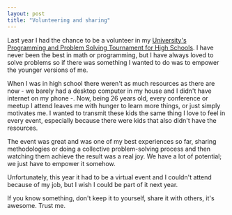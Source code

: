 ```yaml
---
layout: post
title: "Volunteering and sharing"
---
```


Last year I had the chance to be a volunteer in my [University's Programming and Problem Solving Tournament for High Schools](https://faiweb.uncoma.edu.ar/index.php/1291-resumen-programate-19). I have never been the best in math or programming, but I have always loved to solve problems so if there was something I wanted to do was to empower the younger versions of me.

When I was in high school there weren't as much resources as there are now - we barely had a desktop computer in my house and I didn't have internet on my phone -. Now, being 26 years old, every conference or meetup I attend leaves me with hunger to learn more things, or just simply motivates me. I wanted to transmit these kids the same thing I love to feel in every event, especially because there were kids that also didn't have the resources.

The event was great and was one of my best experiences so far, sharing methodologies or doing a collective problem-solving process and then watching them achieve the result was a real joy. We have a lot of potential; we just have to empower it somehow.

Unfortunately, this year it had to be a virtual event and I couldn't attend because of my job, but I wish I could be part of it next year.

If you know something, don't keep it to yourself, share it with others, it's awesome. Trust me.
